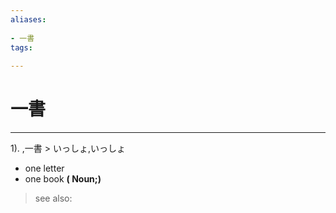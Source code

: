 ```yaml
---
aliases:
    
- 一書
tags:
    
---
```


# 一書
---
1).
,一書 > いっしょ,いっしょ

- one letter
- one book
**( Noun;)**
> see also: 
            